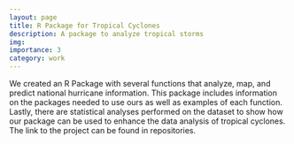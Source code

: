 ```yaml
---
layout: page
title: R Package for Tropical Cyclones
description: A package to analyze tropical storms
img: 
importance: 3
category: work
---
```


We created an R Package with several functions that analyze, map, and predict national hurricane information. This package includes information on the packages needed to use ours as well as examples of each function. Lastly, there are statistical analyses performed on the dataset to show how our package can be used to enhance the data analysis of tropical cyclones. The link to the project can be found in repositories.
